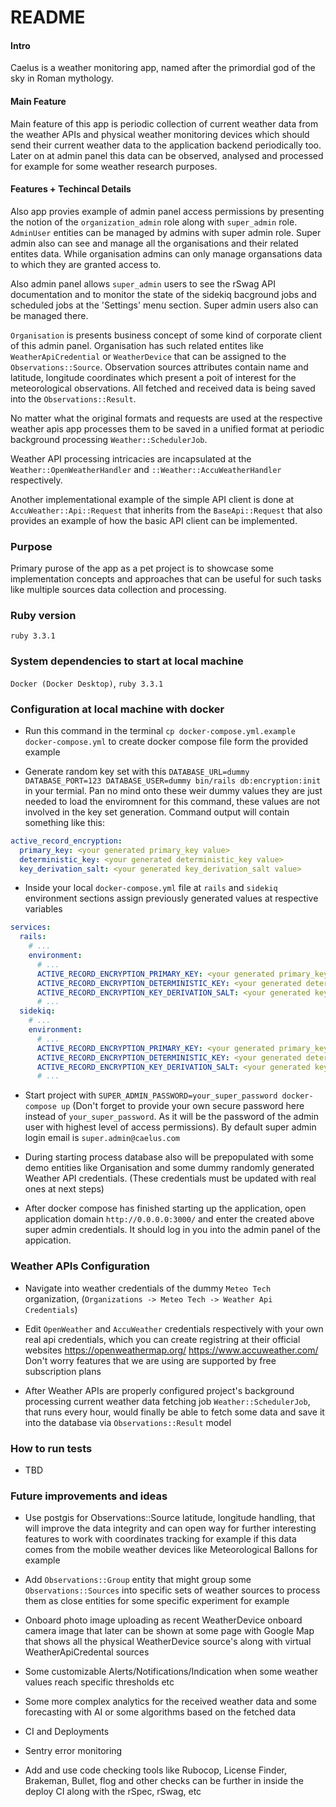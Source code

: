 # README

#### Intro

Caelus is a weather monitoring app, named after the primordial god of the sky in Roman mythology.

#### Main Feature

Main feature of this app is periodic collection of current weather data from the weather APIs and physical weather monitoring devices which should send their current weather data to the application backend periodically too. Later on at admin panel this data can be observed, analysed and processed for example for some weather research purposes.

#### Features + Techincal Details

Also app provies example of admin panel access permissions by presenting the notion of the `organization_admin` role along with `super_admin` role. `AdminUser` entities can be managed by admins with super admin role.
Super admin also can see and manage all the organisations and their related entites data.
While organisation admins can only manage organsations data to which they are granted access to.

Also admin panel allows `super_admin` users to see the rSwag API documentation and to monitor the state of the sidekiq bacground jobs and scheduled jobs at the 'Settings' menu section. Super admin users also can be managed there.

`Organisation` is presents business concept of some kind of corporate client of this admin panel.
Organisation has such related entites like `WeatherApiCredential` or `WeatherDevice` that can be assigned to the `Observations::Source`. Observation sources attributes contain name and latitude, longitude coordinates which present a poit of interest for the meteorological observations.
All fetched and received data is being saved into the `Observations::Result`.

No matter what the original formats and requests are used at the respective weather apis app processes them to be saved in a unified format at periodic background processing `Weather::SchedulerJob`.

Weather API processing intricacies are incapsulated at the `Weather::OpenWeatherHandler` and `::Weather::AccuWeatherHandler` respectively.

Another implementational example of the simple API client is done at `AccuWeather::Api::Request` that inherits from the `BaseApi::Request` that also provides an example of how the basic API client can be implemented.

### Purpose

Primary purose of the app as a pet project is to showcase some implementation concepts and approaches that can be useful for such tasks like multiple sources data collection and processing.

### Ruby version

`ruby 3.3.1`

### System dependencies to start at local machine

`Docker (Docker Desktop)`, `ruby 3.3.1`

### Configuration at local machine with docker

- Run this command in the terminal `cp docker-compose.yml.example docker-compose.yml` to create docker compose file form the provided example

- Generate random key set with this `DATABASE_URL=dummy DATABASE_PORT=123 DATABASE_USER=dummy bin/rails db:encryption:init` in your termial. Pan no mind onto these weir dummy values they are just needed to load the enviromnent for this command, these values are not involved in the key set generation.
Command output will contain something like this:

```yaml
active_record_encryption:
  primary_key: <your generated primary_key value>
  deterministic_key: <your generated deterministic_key value>
  key_derivation_salt: <your generated key_derivation_salt value>
```

- Inside your local `docker-compose.yml` file at `rails` and `sidekiq` environment sections assign previously generated values at respective variables

```yaml
services:
  rails:
    # ...
    environment:
      # ...
      ACTIVE_RECORD_ENCRYPTION_PRIMARY_KEY: <your generated primary_key value>
      ACTIVE_RECORD_ENCRYPTION_DETERMINISTIC_KEY: <your generated deterministic_key value>
      ACTIVE_RECORD_ENCRYPTION_KEY_DERIVATION_SALT: <your generated key_derivation_salt value>
      # ...
  sidekiq:
    # ...
    environment:
      # ...
      ACTIVE_RECORD_ENCRYPTION_PRIMARY_KEY: <your generated primary_key value>
      ACTIVE_RECORD_ENCRYPTION_DETERMINISTIC_KEY: <your generated deterministic_key value>
      ACTIVE_RECORD_ENCRYPTION_KEY_DERIVATION_SALT: <your generated key_derivation_salt value>
      # ...
```

- Start project with `SUPER_ADMIN_PASSWORD=your_super_password docker-compose up` (Don't forget to provide your own secure password here instead of `your_super_password`. As it will be the password of the admin user with highest level of access permissions). By default super admin login email is `super.admin@caelus.com`

- During starting process database also will be prepopulated with some demo entities like Organisation and some dummy randomly generated Weather API credentials. (These credentials must be updated with real ones at next steps)

- After docker compose has finished starting up the application, open application domain `http://0.0.0.0:3000/` and enter the created above super admin credentials. It should log in you into the admin panel of the appication.

### Weather APIs Configuration

- Navigate into weather credentials of the dummy `Meteo Tech` organization, (`Organizations -> Meteo Tech -> Weather Api Credentials`)
- Edit `OpenWeather` and `AccuWeather` credentials respectively with your own real api credentials, which you can create registring at their official websites https://openweathermap.org/  https://www.accuweather.com/ Don't worry features that we are using are supported by free subscription plans

- After Weather APIs are properly configured project's background processing current weather data fetching job `Weather::SchedulerJob`, that runs every hour, would finally be able to fetch some data and save it into the database via `Observations::Result` model

### How to run tests

- TBD

### Future improvements and ideas

- Use postgis for Observations::Source latitude, longitude handling, that will improve the data integrity and can open way for further interesting features to work with coordinates tracking for example if this data comes from the mobile weather devices like Meteorological Ballons for example

- Add `Observations::Group` entity that might group some `Observations::Sources` into specific sets of weather sources to process them as close entities for some specific experiment for example

- Onboard photo image uploading as recent WeatherDevice onboard camera image that later can be shown at some page with Google Map that shows all the physical WeatherDevice source's along with virtual WeatherApiCredental sources

- Some customizable Alerts/Notifications/Indication when some weather values reach specific thresholds etc

- Some more complex analytics for the received weather data and some forecasting with AI or some algorithms based on the fetched data

- CI and Deployments

- Sentry error monitoring

- Add and use code checking tools like Rubocop, License Finder, Brakeman, Bullet, flog and other checks can be further in inside the deploy CI along with the rSpec, rSwag, etc

